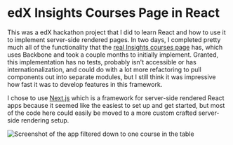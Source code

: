 # edX Insights Courses Page in React

This was a edX hackathon project that I did to learn React and how to use it to
implement server-side rendered pages. In two days, I completed pretty much all
of the functionality that the [real Insights courses
page](https://insights.edx.org) has, which uses Backbone and took a couple
months to initially implement. Granted, this implementation has no tests,
probably isn't accessible or has internationalization, and could do with a lot
more refactoring to pull components out into separate modules, but I still think
it was impressive how fast it was to develop features in this framework.

I chose to use [Next.js](https://github.com/zeit/next.js/) which is a framework
for server-side rendered React apps because it seemed like the easiest to set up
and get started, but most of the code here could easily be moved to a more
custom crafted server-side rendering setup.

![Screenshot of the app filtered down to one course in the
table](/static/screenshot.png)
